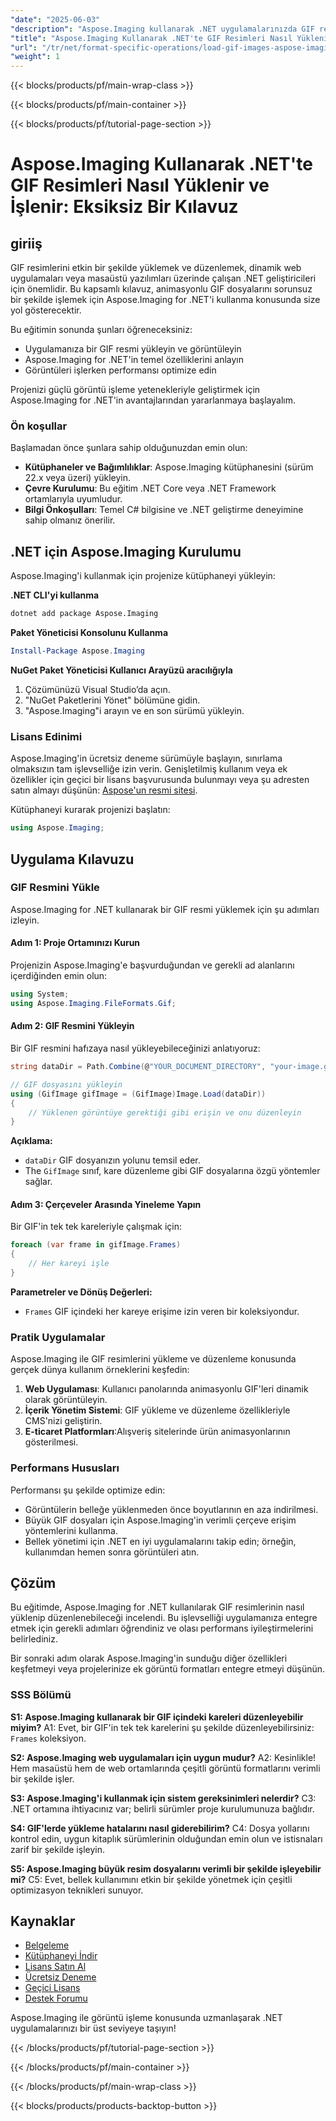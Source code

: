 ```yaml
---
"date": "2025-06-03"
"description": "Aspose.Imaging kullanarak .NET uygulamalarınızda GIF resimlerini nasıl verimli bir şekilde yükleyeceğinizi ve düzenleyeceğinizi öğrenin. Bu kapsamlı kılavuz, kurulum, kod örnekleri ve performans ipuçlarını kapsar."
"title": "Aspose.Imaging Kullanarak .NET'te GIF Resimleri Nasıl Yüklenir ve İşlenir? Eksiksiz Bir Kılavuz"
"url": "/tr/net/format-specific-operations/load-gif-images-aspose-imaging-net-tutorial/"
"weight": 1
---
```


{{< blocks/products/pf/main-wrap-class >}}

{{< blocks/products/pf/main-container >}}

{{< blocks/products/pf/tutorial-page-section >}}
# Aspose.Imaging Kullanarak .NET'te GIF Resimleri Nasıl Yüklenir ve İşlenir: Eksiksiz Bir Kılavuz

## giriiş

GIF resimlerini etkin bir şekilde yüklemek ve düzenlemek, dinamik web uygulamaları veya masaüstü yazılımları üzerinde çalışan .NET geliştiricileri için önemlidir. Bu kapsamlı kılavuz, animasyonlu GIF dosyalarını sorunsuz bir şekilde işlemek için Aspose.Imaging for .NET'i kullanma konusunda size yol gösterecektir.

Bu eğitimin sonunda şunları öğreneceksiniz:
- Uygulamanıza bir GIF resmi yükleyin ve görüntüleyin
- Aspose.Imaging for .NET'in temel özelliklerini anlayın
- Görüntüleri işlerken performansı optimize edin

Projenizi güçlü görüntü işleme yetenekleriyle geliştirmek için Aspose.Imaging for .NET'in avantajlarından yararlanmaya başlayalım.

### Ön koşullar

Başlamadan önce şunlara sahip olduğunuzdan emin olun:
- **Kütüphaneler ve Bağımlılıklar**: Aspose.Imaging kütüphanesini (sürüm 22.x veya üzeri) yükleyin.
- **Çevre Kurulumu**: Bu eğitim .NET Core veya .NET Framework ortamlarıyla uyumludur.
- **Bilgi Önkoşulları**: Temel C# bilgisine ve .NET geliştirme deneyimine sahip olmanız önerilir.

## .NET için Aspose.Imaging Kurulumu

Aspose.Imaging'i kullanmak için projenize kütüphaneyi yükleyin:

**.NET CLI'yi kullanma**

```bash
dotnet add package Aspose.Imaging
```

**Paket Yöneticisi Konsolunu Kullanma**

```powershell
Install-Package Aspose.Imaging
```

**NuGet Paket Yöneticisi Kullanıcı Arayüzü aracılığıyla**

1. Çözümünüzü Visual Studio’da açın.
2. "NuGet Paketlerini Yönet" bölümüne gidin.
3. "Aspose.Imaging"i arayın ve en son sürümü yükleyin.

### Lisans Edinimi

Aspose.Imaging'in ücretsiz deneme sürümüyle başlayın, sınırlama olmaksızın tam işlevselliğe izin verin. Genişletilmiş kullanım veya ek özellikler için geçici bir lisans başvurusunda bulunmayı veya şu adresten satın almayı düşünün: [Aspose'un resmi sitesi](https://purchase.aspose.com/buy).

Kütüphaneyi kurarak projenizi başlatın:

```csharp
using Aspose.Imaging;
```

## Uygulama Kılavuzu

### GIF Resmini Yükle

Aspose.Imaging for .NET kullanarak bir GIF resmi yüklemek için şu adımları izleyin.

#### Adım 1: Proje Ortamınızı Kurun

Projenizin Aspose.Imaging'e başvurduğundan ve gerekli ad alanlarını içerdiğinden emin olun:

```csharp
using System;
using Aspose.Imaging.FileFormats.Gif;
```

#### Adım 2: GIF Resmini Yükleyin

Bir GIF resmini hafızaya nasıl yükleyebileceğinizi anlatıyoruz:

```csharp
string dataDir = Path.Combine(@"YOUR_DOCUMENT_DIRECTORY", "your-image.gif");

// GIF dosyasını yükleyin
using (GifImage gifImage = (GifImage)Image.Load(dataDir))
{
    // Yüklenen görüntüye gerektiği gibi erişin ve onu düzenleyin
}
```

**Açıklama:**
- `dataDir` GIF dosyanızın yolunu temsil eder.
- The `GifImage` sınıf, kare düzenleme gibi GIF dosyalarına özgü yöntemler sağlar.

#### Adım 3: Çerçeveler Arasında Yineleme Yapın

Bir GIF'in tek tek kareleriyle çalışmak için:

```csharp
foreach (var frame in gifImage.Frames)
{
    // Her kareyi işle
}
```

**Parametreler ve Dönüş Değerleri:**
- `Frames` GIF içindeki her kareye erişime izin veren bir koleksiyondur.

### Pratik Uygulamalar

Aspose.Imaging ile GIF resimlerini yükleme ve düzenleme konusunda gerçek dünya kullanım örneklerini keşfedin:
1. **Web Uygulaması**: Kullanıcı panolarında animasyonlu GIF'leri dinamik olarak görüntüleyin.
2. **İçerik Yönetim Sistemi**: GIF yükleme ve düzenleme özellikleriyle CMS'nizi geliştirin.
3. **E-ticaret Platformları**:Alışveriş sitelerinde ürün animasyonlarının gösterilmesi.

### Performans Hususları

Performansı şu şekilde optimize edin:
- Görüntülerin belleğe yüklenmeden önce boyutlarının en aza indirilmesi.
- Büyük GIF dosyaları için Aspose.Imaging'in verimli çerçeve erişim yöntemlerini kullanma.
- Bellek yönetimi için .NET en iyi uygulamalarını takip edin; örneğin, kullanımdan hemen sonra görüntüleri atın.

## Çözüm

Bu eğitimde, Aspose.Imaging for .NET kullanılarak GIF resimlerinin nasıl yüklenip düzenlenebileceği incelendi. Bu işlevselliği uygulamanıza entegre etmek için gerekli adımları öğrendiniz ve olası performans iyileştirmelerini belirlediniz.

Bir sonraki adım olarak Aspose.Imaging'in sunduğu diğer özellikleri keşfetmeyi veya projelerinize ek görüntü formatları entegre etmeyi düşünün.

### SSS Bölümü

**S1: Aspose.Imaging kullanarak bir GIF içindeki kareleri düzenleyebilir miyim?**
A1: Evet, bir GIF'in tek tek karelerini şu şekilde düzenleyebilirsiniz: `Frames` koleksiyon.

**S2: Aspose.Imaging web uygulamaları için uygun mudur?**
A2: Kesinlikle! Hem masaüstü hem de web ortamlarında çeşitli görüntü formatlarını verimli bir şekilde işler.

**S3: Aspose.Imaging'i kullanmak için sistem gereksinimleri nelerdir?**
C3: .NET ortamına ihtiyacınız var; belirli sürümler proje kurulumunuza bağlıdır.

**S4: GIF'lerde yükleme hatalarını nasıl giderebilirim?**
C4: Dosya yollarını kontrol edin, uygun kitaplık sürümlerinin olduğundan emin olun ve istisnaları zarif bir şekilde işleyin.

**S5: Aspose.Imaging büyük resim dosyalarını verimli bir şekilde işleyebilir mi?**
C5: Evet, bellek kullanımını etkin bir şekilde yönetmek için çeşitli optimizasyon teknikleri sunuyor.

## Kaynaklar
- [Belgeleme](https://reference.aspose.com/imaging/net/)
- [Kütüphaneyi İndir](https://releases.aspose.com/imaging/net/)
- [Lisans Satın Al](https://purchase.aspose.com/buy)
- [Ücretsiz Deneme](https://releases.aspose.com/imaging/net/)
- [Geçici Lisans](https://purchase.aspose.com/temporary-license/)
- [Destek Forumu](https://forum.aspose.com/c/imaging/10)

Aspose.Imaging ile görüntü işleme konusunda uzmanlaşarak .NET uygulamalarınızı bir üst seviyeye taşıyın!

{{< /blocks/products/pf/tutorial-page-section >}}

{{< /blocks/products/pf/main-container >}}

{{< /blocks/products/pf/main-wrap-class >}}

{{< blocks/products/products-backtop-button >}}